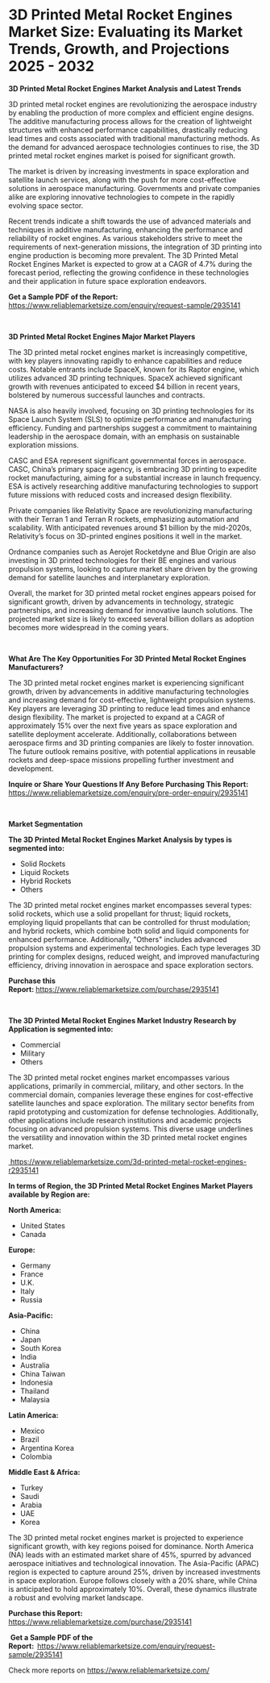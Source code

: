 <p><h1>3D Printed Metal Rocket Engines Market Size: Evaluating its Market Trends, Growth, and Projections 2025 - 2032</h1></p><p><strong>3D Printed Metal Rocket Engines Market Analysis and Latest Trends</strong></p>
<p><p>3D printed metal rocket engines are revolutionizing the aerospace industry by enabling the production of more complex and efficient engine designs. The additive manufacturing process allows for the creation of lightweight structures with enhanced performance capabilities, drastically reducing lead times and costs associated with traditional manufacturing methods. As the demand for advanced aerospace technologies continues to rise, the 3D printed metal rocket engines market is poised for significant growth.</p><p>The market is driven by increasing investments in space exploration and satellite launch services, along with the push for more cost-effective solutions in aerospace manufacturing. Governments and private companies alike are exploring innovative technologies to compete in the rapidly evolving space sector. </p><p>Recent trends indicate a shift towards the use of advanced materials and techniques in additive manufacturing, enhancing the performance and reliability of rocket engines. As various stakeholders strive to meet the requirements of next-generation missions, the integration of 3D printing into engine production is becoming more prevalent. The 3D Printed Metal Rocket Engines Market is expected to grow at a CAGR of 4.7% during the forecast period, reflecting the growing confidence in these technologies and their application in future space exploration endeavors.</p></p>
<p><strong>Get a Sample PDF of the Report:&nbsp;</strong> <a href="https://www.reliablemarketsize.com/enquiry/request-sample/2935141?utm_campaign=2925&utm_medium=2&utm_source=Github&utm_content=ia&utm_term=14032025&utm_id=3d-printed-metal-rocket-engines">https://www.reliablemarketsize.com/enquiry/request-sample/2935141</a></p>
<p>&nbsp;</p>
<p><strong>3D Printed Metal Rocket Engines Major Market Players</strong></p>
<p><p>The 3D printed metal rocket engines market is increasingly competitive, with key players innovating rapidly to enhance capabilities and reduce costs. Notable entrants include SpaceX, known for its Raptor engine, which utilizes advanced 3D printing techniques. SpaceX achieved significant growth with revenues anticipated to exceed $4 billion in recent years, bolstered by numerous successful launches and contracts.</p><p>NASA is also heavily involved, focusing on 3D printing technologies for its Space Launch System (SLS) to optimize performance and manufacturing efficiency. Funding and partnerships suggest a commitment to maintaining leadership in the aerospace domain, with an emphasis on sustainable exploration missions.</p><p>CASC and ESA represent significant governmental forces in aerospace. CASC, China’s primary space agency, is embracing 3D printing to expedite rocket manufacturing, aiming for a substantial increase in launch frequency. ESA is actively researching additive manufacturing technologies to support future missions with reduced costs and increased design flexibility.</p><p>Private companies like Relativity Space are revolutionizing manufacturing with their Terran 1 and Terran R rockets, emphasizing automation and scalability. With anticipated revenues around $1 billion by the mid-2020s, Relativity’s focus on 3D-printed engines positions it well in the market.</p><p>Ordnance companies such as Aerojet Rocketdyne and Blue Origin are also investing in 3D printed technologies for their BE engines and various propulsion systems, looking to capture market share driven by the growing demand for satellite launches and interplanetary exploration.</p><p>Overall, the market for 3D printed metal rocket engines appears poised for significant growth, driven by advancements in technology, strategic partnerships, and increasing demand for innovative launch solutions. The projected market size is likely to exceed several billion dollars as adoption becomes more widespread in the coming years.</p></p>
<p>&nbsp;</p>
<p><strong>What Are The Key Opportunities For 3D Printed Metal Rocket Engines Manufacturers?</strong></p>
<p><p>The 3D printed metal rocket engines market is experiencing significant growth, driven by advancements in additive manufacturing technologies and increasing demand for cost-effective, lightweight propulsion systems. Key players are leveraging 3D printing to reduce lead times and enhance design flexibility. The market is projected to expand at a CAGR of approximately 15% over the next five years as space exploration and satellite deployment accelerate. Additionally, collaborations between aerospace firms and 3D printing companies are likely to foster innovation. The future outlook remains positive, with potential applications in reusable rockets and deep-space missions propelling further investment and development.</p></p>
<p><strong>Inquire or Share Your Questions If Any Before Purchasing This Report:</strong> <a href="https://www.reliablemarketsize.com/enquiry/pre-order-enquiry/2935141?utm_campaign=2925&utm_medium=2&utm_source=Github&utm_content=ia&utm_term=14032025&utm_id=3d-printed-metal-rocket-engines">https://www.reliablemarketsize.com/enquiry/pre-order-enquiry/2935141</a></p>
<p>&nbsp;</p>
<p><strong>Market Segmentation</strong></p>
<p><strong>The 3D Printed Metal Rocket Engines Market Analysis by types is segmented into:</strong></p>
<p><ul><li>Solid Rockets</li><li>Liquid Rockets</li><li>Hybrid Rockets</li><li>Others</li></ul></p>
<p><p>The 3D printed metal rocket engines market encompasses several types: solid rockets, which use a solid propellant for thrust; liquid rockets, employing liquid propellants that can be controlled for thrust modulation; and hybrid rockets, which combine both solid and liquid components for enhanced performance. Additionally, "Others" includes advanced propulsion systems and experimental technologies. Each type leverages 3D printing for complex designs, reduced weight, and improved manufacturing efficiency, driving innovation in aerospace and space exploration sectors.</p></p>
<p><strong>Purchase this Report:&nbsp;</strong><a href="https://www.reliablemarketsize.com/purchase/2935141?utm_campaign=2925&utm_medium=2&utm_source=Github&utm_content=ia&utm_term=14032025&utm_id=3d-printed-metal-rocket-engines">https://www.reliablemarketsize.com/purchase/2935141</a></p>
<p>&nbsp;</p>
<p><strong>The 3D Printed Metal Rocket Engines Market Industry Research by Application is segmented into:</strong></p>
<p><ul><li>Commercial</li><li>Military</li><li>Others</li></ul></p>
<p><p>The 3D printed metal rocket engines market encompasses various applications, primarily in commercial, military, and other sectors. In the commercial domain, companies leverage these engines for cost-effective satellite launches and space exploration. The military sector benefits from rapid prototyping and customization for defense technologies. Additionally, other applications include research institutions and academic projects focusing on advanced propulsion systems. This diverse usage underlines the versatility and innovation within the 3D printed metal rocket engines market.</p></p>
<p><a href="https://www.reliablemarketsize.com/3d-printed-metal-rocket-engines-r2935141?utm_campaign=2925&utm_medium=2&utm_source=Github&utm_content=ia&utm_term=14032025&utm_id=3d-printed-metal-rocket-engines">&nbsp;https://www.reliablemarketsize.com/3d-printed-metal-rocket-engines-r2935141</a></p>
<p><strong>In terms of Region, the 3D Printed Metal Rocket Engines Market Players available by Region are:</strong></p>
<p>
    <p> <strong> North America: </strong>
        <ul>
            <li>United States</li>
            <li>Canada</li>
        </ul>
        </p> 
    <p> <strong> Europe: </strong>
        <ul>
            <li>Germany</li>
            <li>France</li>
            <li>U.K.</li>
            <li>Italy</li>
            <li>Russia</li>
        </ul>
        </p> 
    <p> <strong> Asia-Pacific: </strong>
        <ul>
            <li>China</li>
            <li>Japan</li>
            <li>South Korea</li>
            <li>India</li>
            <li>Australia</li>
            <li>China Taiwan</li>
            <li>Indonesia</li>
            <li>Thailand</li>
            <li>Malaysia</li>
        </ul>
        </p> 
    <p> <strong> Latin America: </strong>
        <ul>
            <li>Mexico</li>
            <li>Brazil</li>
            <li>Argentina Korea</li>
            <li>Colombia</li>
        </ul>
        </p> 
    <p> <strong> Middle East & Africa: </strong>
        <ul>
            <li>Turkey</li>
            <li>Saudi</li>
            <li>Arabia</li>
            <li>UAE</li>
            <li>Korea</li>
        </ul>
    </p>
    </p>
<p><p>The 3D printed metal rocket engines market is projected to experience significant growth, with key regions poised for dominance. North America (NA) leads with an estimated market share of 45%, spurred by advanced aerospace initiatives and technological innovation. The Asia-Pacific (APAC) region is expected to capture around 25%, driven by increased investments in space exploration. Europe follows closely with a 20% share, while China is anticipated to hold approximately 10%. Overall, these dynamics illustrate a robust and evolving market landscape.</p></p>
<p><strong>Purchase this Report: </strong><a href="https://www.reliablemarketsize.com/purchase/2935141?utm_campaign=2925&utm_medium=2&utm_source=Github&utm_content=ia&utm_term=14032025&utm_id=3d-printed-metal-rocket-engines">https://www.reliablemarketsize.com/purchase/2935141</a></p>
<p>&nbsp;<strong>Get a Sample PDF of the Report:&nbsp;&nbsp;</strong><a href="https://www.reliablemarketsize.com/enquiry/request-sample/2935141?utm_campaign=2925&utm_medium=2&utm_source=Github&utm_content=ia&utm_term=14032025&utm_id=3d-printed-metal-rocket-engines">https://www.reliablemarketsize.com/enquiry/request-sample/2935141</a></p>
<p><strong></strong></p>
<p>Check more reports on <a href="https://www.reliablemarketsize.com/?utm_campaign=2925&utm_medium=2&utm_source=Github&utm_content=ia&utm_term=14032025&utm_id=3d-printed-metal-rocket-engines">https://www.reliablemarketsize.com/</a></p>